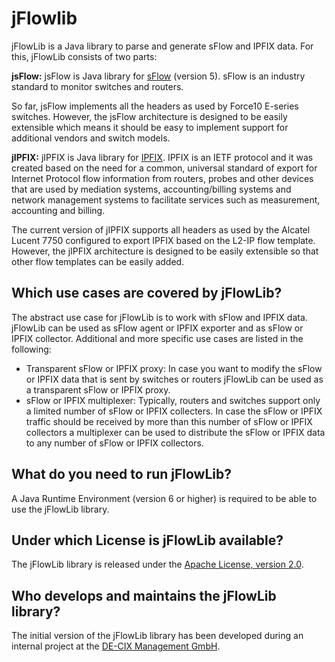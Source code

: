 jFlowlib
========
 
jFlowLib is a Java library to parse and generate sFlow and IPFIX data. For this,
jFlowLib consists of two parts:
 
**jsFlow:** jsFlow is Java library for [sFlow](http://www.sflow.org/) (version 5). sFlow is an industry standard to
monitor switches and routers. 

So far, jsFlow implements all the headers as used by Force10 E-series switches. However,
the jsFlow architecture is designed to be easily extensible which means it should be easy
to implement support for additional vendors and switch models.
 
**jIPFIX:** jIPFIX is Java library for [IPFIX](http://tools.ietf.org/wg/ipfix/). IPFIX is an IETF protocol and it was
created based on the need for a common, universal standard of export for Internet
Protocol flow information from routers, probes and other devices that are used by
mediation systems, accounting/billing systems and network management systems to
facilitate services such as measurement, accounting and billing. 
 
The current version of jIPFIX supports all headers as used by the Alcatel Lucent
7750 configured to export IPFIX based on the L2-IP flow template. However, the jIPFIX
architecture is designed to be easily extensible so that other flow templates can be
easily added.
 
 
Which use cases are covered by jFlowLib?
----------------------------------------
 
The abstract use case for jFlowLib is to work with sFlow and IPFIX data. jFlowLib can be
used as sFlow agent or IPFIX exporter and as sFlow or IPFIX collector. Additional and
more specific use cases are listed in the following:
 
* Transparent sFlow or IPFIX proxy: In case you want to modify the sFlow or IPFIX data
that is sent by switches or routers jFlowLib can be used as a transparent sFlow or IPFIX
proxy.
* sFlow or IPFIX multiplexer: Typically, routers and switches support only a limited
number of sFlow or IPFIX collecters. In case the sFlow or IPFIX traffic should be
received by more than this number of sFlow or IPFIX collectors a multiplexer can be used
to distribute the sFlow or IPFIX data to any number of sFlow or IPFIX collectors.


What do you need to run jFlowLib?
---------------------------------
A Java Runtime Environment (version 6 or higher) is required to be able to use the
jFlowLib library.


Under which License is jFlowLib available?
------------------------------------------
The jFlowLib library is released under the [Apache License, version 2.0](http://www.apache.org/licenses/LICENSE-2.0.html).


Who develops and maintains the jFlowLib library?
------------------------------------------------
The initial version of the jFlowLib library has been developed during an internal
project at the [DE-CIX Management GmbH](https://www.de-cix.net).